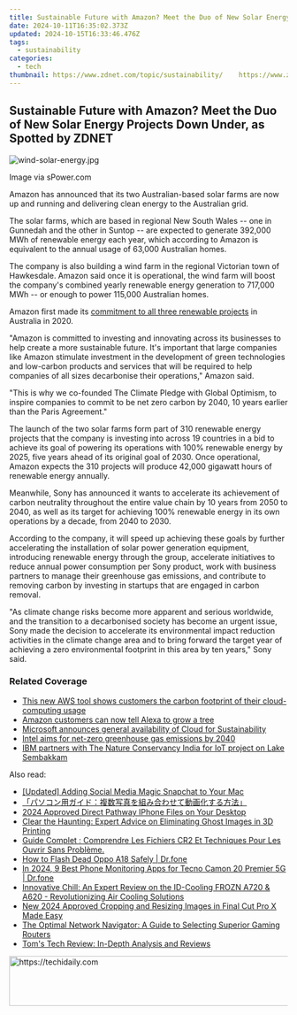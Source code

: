 ```yaml
---
title: Sustainable Future with Amazon? Meet the Duo of New Solar Energy Projects Down Under, as Spotted by ZDNET
date: 2024-10-11T16:35:02.373Z
updated: 2024-10-15T16:33:46.476Z
tags:
  - sustainability
categories:
  - tech
thumbnail: https://www.zdnet.com/topic/sustainability/    https://www.zdnet.com/a/img/resize/b43ff50028ed8ad7d662a91f60582b34da90c4c9/2019/10/31/8712b91c-2d7c-43e3-85bc-db551effb317/wind-solar-energy.jpg?width=170&height=96&fit=crop&auto=webp
---
```


## Sustainable Future with Amazon? Meet the Duo of New Solar Energy Projects Down Under, as Spotted by ZDNET

![wind-solar-energy.jpg](https://www.zdnet.com/a/img/resize/10405e9982dfb229b8b0cc315f037a40040ceff3/2019/10/31/8712b91c-2d7c-43e3-85bc-db551effb317/wind-solar-energy.jpg?auto=webp&width=1280)

Image via sPower.com

Amazon has announced that its two Australian-based solar farms are now up and running and delivering clean energy to the Australian grid.

The solar farms, which are based in regional New South Wales -- one in Gunnedah and the other in Suntop -- are expected to generate 392,000 MWh of renewable energy each year, which according to Amazon is equivalent to the annual usage of 63,000 Australian homes.

The company is also building a wind farm in the regional Victorian town of Hawkesdale. Amazon said once it is operational, the wind farm will boost the company's combined yearly renewable energy generation to 717,000 MWh -- or enough to power 115,000 Australian homes. 

Amazon first made its [commitment to all three renewable projects](https://www.zdnet.com/article/amazons-five-new-solar-projects-to-power-operations-in-australia-china-us/) in Australia in 2020.

"Amazon is committed to investing and innovating across its businesses to help create a more sustainable future. It's important that large companies like Amazon stimulate investment in the development of green technologies and low-carbon products and services that will be required to help companies of all sizes decarbonise their operations," Amazon said. 

"This is why we co-founded The Climate Pledge with Global Optimism, to inspire companies to commit to be net zero carbon by 2040, 10 years earlier than the Paris Agreement."

The launch of the two solar farms form part of 310 renewable energy projects that the company is investing into across 19 countries in a bid to achieve its goal of powering its operations with 100% renewable energy by 2025, five years ahead of its original goal of 2030\. Once operational, Amazon expects the 310 projects will produce 42,000 gigawatt hours of renewable energy annually.

Meanwhile, Sony has announced it wants to accelerate its achievement of carbon neutrality throughout the entire value chain by 10 years from 2050 to 2040, as well as its target for achieving 100% renewable energy in its own operations by a decade, from 2040 to 2030.

According to the company, it will speed up achieving these goals by further accelerating the installation of solar power generation equipment, introducing renewable energy through the group, accelerate initiatives to reduce annual power consumption per Sony product, work with business partners to manage their greenhouse gas emissions, and contribute to removing carbon by investing in startups that are engaged in carbon removal.

"As climate change risks become more apparent and serious worldwide, and the transition to a decarbonised society has become an urgent issue, Sony made the decision to accelerate its environmental impact reduction activities in the climate change area and to bring forward the target year of achieving a zero environmental footprint in this area by ten years," Sony said.

### Related Coverage

* [This new AWS tool shows customers the carbon footprint of their cloud-computing usage](https://www.zdnet.com/home-and-office/sustainability/this-new-aws-tool-shows-customers-the-carbon-footprint-of-their-cloud-computing-usage/)
* [Amazon customers can now tell Alexa to grow a tree](https://www.zdnet.com/home-and-office/sustainability/amazon-customers-can-now-tell-alexa-to-grow-a-tree/)
* [Microsoft announces general availability of Cloud for Sustainability](https://www.zdnet.com/article/microsoft-announces-general-availability-of-cloud-for-sustainability/)
* [Intel aims for net-zero greenhouse gas emissions by 2040](https://www.zdnet.com/home-and-office/smart-planet/intel-aims-for-net-zero-greenhouse-gas-emissions-by-2040/)
* [IBM partners with The Nature Conservancy India for IoT project on Lake Sembakkam](https://www.zdnet.com/article/ibm-partners-with-the-nature-conservancy-india-for-iot-project-on-lake-sembakkam/)

<ins class="adsbygoogle"
     style="display:block"
     data-ad-format="autorelaxed"
     data-ad-client="ca-pub-7571918770474297"
     data-ad-slot="1223367746"></ins>

<ins class="adsbygoogle"
     style="display:block"
     data-ad-client="ca-pub-7571918770474297"
     data-ad-slot="8358498916"
     data-ad-format="auto"
     data-full-width-responsive="true"></ins>

<span class="atpl-alsoreadstyle">Also read:</span>
<div><ul>
<li><a href="https://snapchat-videos.techidaily.com/updated-adding-social-media-magic-snapchat-to-your-mac/"><u>[Updated] Adding Social Media Magic Snapchat to Your Mac</u></a></li>
<li><a href="https://video-capture.techidaily.com/44cm44or44k944kz44oz55so44ks44kk44oj77ya6ksh5pww5yaz55yf44ks57we44g5zci44kp44gb44gm5yuv55s75yyw44gz44kl5pa55rov44cn/"><u>「パソコン用ガイド：複数写真を組み合わせて動画化する方法」</u></a></li>
<li><a href="https://fox-friendly.techidaily.com/2024-approved-direct-pathway-iphone-files-on-your-desktop/"><u>2024 Approved Direct Pathway IPhone Files on Your Desktop</u></a></li>
<li><a href="https://hardware-tips.techidaily.com/clear-the-haunting-expert-advice-on-eliminating-ghost-images-in-3d-printing/"><u>Clear the Haunting: Expert Advice on Eliminating Ghost Images in 3D Printing</u></a></li>
<li><a href="https://technical-tips.techidaily.com/guide-complet-comprendre-les-fichiers-cr2-et-techniques-pour-les-ouvrir-sans-probleme/"><u>Guide Complet : Comprendre Les Fichiers CR2 Et Techniques Pour Les Ouvrir Sans Problème.</u></a></li>
<li><a href="https://howto.techidaily.com/how-to-flash-dead-oppo-a18-safely-drfone-by-drfone-fix-android-problems-fix-android-problems/"><u>How to Flash Dead Oppo A18 Safely | Dr.fone</u></a></li>
<li><a href="https://android-location-track.techidaily.com/in-2024-9-best-phone-monitoring-apps-for-tecno-camon-20-premier-5g-drfone-by-drfone-virtual-android/"><u>In 2024, 9 Best Phone Monitoring Apps for Tecno Camon 20 Premier 5G | Dr.fone</u></a></li>
<li><a href="https://hardware-tips.techidaily.com/innovative-chill-an-expert-review-on-the-id-cooling-frozn-a720-and-a620-revolutionizing-air-cooling-solutions/"><u>Innovative Chill: An Expert Review on the ID-Cooling FROZN A720 & A620 - Revolutionizing Air Cooling Solutions</u></a></li>
<li><a href="https://ai-video-apps.techidaily.com/new-2024-approved-cropping-and-resizing-images-in-final-cut-pro-x-made-easy/"><u>New 2024 Approved Cropping and Resizing Images in Final Cut Pro X Made Easy</u></a></li>
<li><a href="https://hardware-tips.techidaily.com/the-optimal-network-navigator-a-guide-to-selecting-superior-gaming-routers/"><u>The Optimal Network Navigator: A Guide to Selecting Superior Gaming Routers</u></a></li>
<li><a href="https://hardware-tips.techidaily.com/toms-tech-review-in-depth-analysis-and-reviews-1723264115881/"><u>Tom's Tech Review: In-Depth Analysis and Reviews</u></a></li>
</ul></div>

<!-- affiliate ads begin -->
<a href="https://appsumo.8odi.net/c/5597632/2123733/7443" target="_top" id="2123733">
  <img src="//a.impactradius-go.com/display-ad/7443-2123733" border="0" alt="https://techidaily.com" width="728" height="90"/>
</a>
<img height="0" width="0" src="https://appsumo.8odi.net/i/5597632/2123733/7443" style="position:absolute;visibility:hidden;" border="0" />
<!-- affiliate ads end -->

